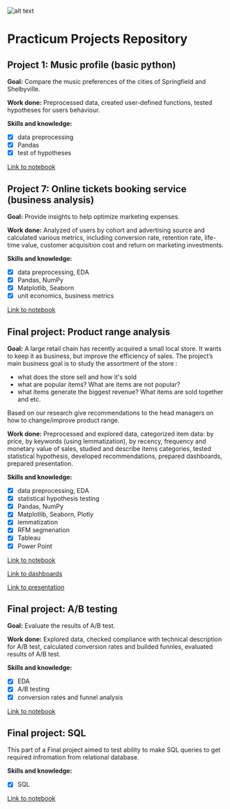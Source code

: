 ![alt text](https://media.licdn.com/dms/image/C560BAQE8_E2kXqUqhg/company-logo_200_200/0/1651586962780?e=1683763200&v=beta&t=jjyyf3pAm84C8iYSsXp6TzAkP_AA_ZVB8NQ0uF_LKaI
)
# Practicum Projects Repository
## Project 1: Music profile (basic python)

**Goal:** Compare the music preferences of the cities of Springfield and Shelbyville.

**Work done:** Preprocessed data, created user-defined functions, tested hypotheses for users behaviour.

**Skills and knowledge:** 
- [x] data preprocessing
- [x] Pandas
- [x] test of hypotheses

[Link to notebook](https://github.com/anna-halamaizer/practicum-projects/blob/main/project_1_basic_python/Project1_fg.ipynb)

## Project 7: Online tickets booking service (business analysis)

**Goal:** Provide insights to help optimize marketing expenses.

**Work done:** Analyzed of users by cohort and advertising source and calculated  various metrics, including conversion rate, retention rate, life-time value, customer acquisition cost and return on marketing investments.

**Skills and knowledge:**
- [x] data preprocessing, EDA
- [x] Pandas, NumPy
- [x] Matplotlib, Seaborn
- [x] unit economics, business metrics 

[Link to notebook](https://github.com/anna-halamaizer/practicum-projects/blob/main/project_7_business_analysis/project_ba_fg.ipynb)


## Final project: Product range analysis

**Goal:** A large retail chain has recently acquired a small local store. It wants to keep it as business, but improve the efficiency of sales. The project’s main
business goal is to study the assortment of the store :
* what does the store sell and how it's sold
* what are popular items? What are items are not popular?
* what items generate the biggest revenue? What items are sold together and etc.

Based on our research give recommendations to the head managers on how to change/improve product range.

**Work done:** Preprocessed and explored data, categorized item data: by price, by keywords (using lemmatization), by recency, frequency and monetary value of sales, studied and describe items categories, tested statistical hypothesis, developed recommendations, prepared dashboards, prepared presentation.

**Skills and knowledge:**
- [x] data preprocessing, EDA
- [x] statistical hypothesis testing
- [x] Pandas, NumPy
- [x] Matplotlib, Seaborn, Plotly
- [x] lemmatization
- [x] RFM segmenation
- [x] Tableau
- [x] Power Point

[Link to notebook](https://github.com/anna-halamaizer/practicum-projects/blob/main/Final%20project/Final_project_git.ipynb)

[Link to dashboards](https://public.tableau.com/app/profile/anna.halamaizer/viz/Productrangeanalysis/Dashboard1Keyword)

[Link to presentation](https://github.com/anna-halamaizer/practicum-projects/blob/main/Final%20project/Product%20range%20analysis%20v2.pdf)

## Final project: A/B testing

**Goal:** Evaluate the results of A/B test.

**Work done:** Explored data, checked compliance with technical description for A/B test, calculated conversion rates and builded funnles, evaluated results of A/B test.

**Skills and knowledge:**
- [x] EDA
- [x] A/B testing
- [x] conversion rates and funnel analysis

[Link to notebook](https://github.com/anna-halamaizer/practicum-projects/blob/main/Final%20project%20-%20AB%20testing/AB_testing.ipynb)

## Final project: SQL

This part of a Final project aimed to test ability to make SQL queries to get required infromation from relational database. 

**Skills and knowledge:**
- [x] SQL

[Link to notebook]()
